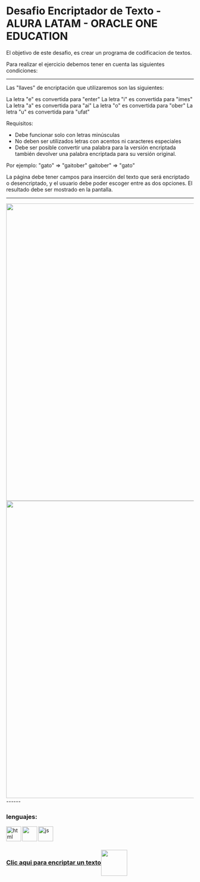 # Desafio Encriptador de Texto - ALURA LATAM - ORACLE ONE EDUCATION

<P>El objetivo de este desafio, es crear un programa de codificacion de textos.
<P>Para realizar el ejercicio debemos tener en cuenta las siguientes condiciones:

------
Las "llaves" de encriptación que utilizaremos son las siguientes:

La letra "e" es convertida para "enter"
La letra "i" es convertida para "imes"
La letra "a" es convertida para "ai"
La letra "o" es convertida para "ober"
La letra "u" es convertida para "ufat"

Requisitos:
- Debe funcionar solo con letras minúsculas
- No deben ser utilizados letras con acentos ni caracteres especiales
- Debe ser posible convertir una palabra para la versión encriptada también devolver una palabra encriptada para su versión original.

Por ejemplo:
"gato" => "gaitober"
gaitober" => "gato"
  
<P>La página debe tener campos para
inserción del texto que será encriptado o desencriptado, y el usuario debe poder escoger entre as dos opciones.
El resultado debe ser mostrado en la pantalla.<P>
  
------
<img align='center' width="800px" src='https://i.postimg.cc/hGdf7Jqn/Captura-de-Pantalla-2022-05-05-a-la-s-3-32-08-p-m.png'/> 
  
<img align='center' width="800px" src='https://i.postimg.cc/zDbS3Tw3/encriptador-de-textos.png'/>
------

### lenguajes:
  
<img align='left' alt='html' width='40px' src='https://cdn-icons-png.flaticon.com/512/778/778533.png'/><img align='left' src="https://cdn-icons-png.flaticon.com/512/331/331395.png" width='40px'/><img src="https://cdn-icons.flaticon.com/png/512/3344/premium/3344325.png?token=exp=1651845514~hmac=0899ceeb94c98dbb9ea494da39a98efe" width='40px' alt="js"/>


### [Clic aqui para encriptar un texto<img align='center' width='70px' img src="https://cdn-icons-png.flaticon.com/512/4470/4470938.png">](https://cesarg-24.github.io/encriptador_de_texto/)
